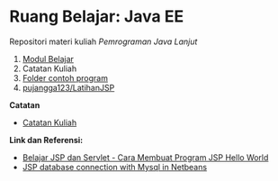 # Ruang Belajar: Java EE
Repositori materi kuliah _Pemrograman Java Lanjut_

1. [Modul Belajar](docs/README.md)
2. Catatan Kuliah
3. [Folder contoh program](src/)
4. [pujangga123/LatihanJSP](https://github.com/pujangga123/LatihanJSP)

**Catatan**
- [Catatan Kuliah](catatan.md)

**Link dan Referensi:**
- [Belajar JSP dan Servlet - Cara Membuat Program JSP Hello World](https://www.youtube.com/watch?v=-d2GobvWdro)
- [JSP database connection with Mysql in Netbeans](https://www.youtube.com/watch?v=N4BnT7LXlcw)